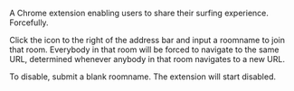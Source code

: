 A Chrome extension enabling users to share their surfing experience. Forcefully.

Click the icon to the right of the address bar and input a roomname to join that room. Everybody in that room will be forced to navigate to the same URL, determined whenever anybody in that room navigates to a new URL. 

To disable, submit a blank roomname. The extension will start disabled.  

